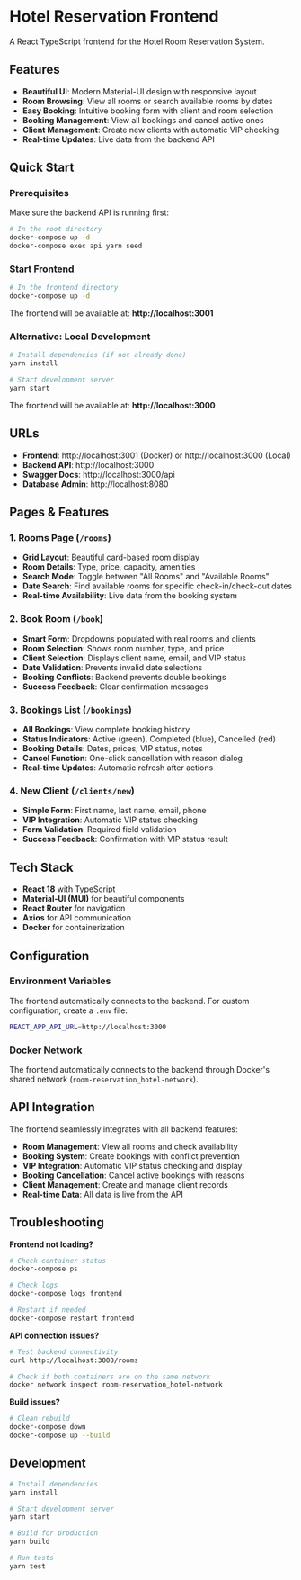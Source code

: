 # Hotel Reservation Frontend

A React TypeScript frontend for the Hotel Room Reservation System.

## Features

- **Beautiful UI**: Modern Material-UI design with responsive layout
- **Room Browsing**: View all rooms or search available rooms by dates
- **Easy Booking**: Intuitive booking form with client and room selection
- **Booking Management**: View all bookings and cancel active ones
- **Client Management**: Create new clients with automatic VIP checking
- **Real-time Updates**: Live data from the backend API

## Quick Start

### Prerequisites
Make sure the backend API is running first:
```bash
# In the root directory
docker-compose up -d
docker-compose exec api yarn seed
```

### Start Frontend
```bash
# In the frontend directory
docker-compose up -d
```

The frontend will be available at: **http://localhost:3001**

### Alternative: Local Development
```bash
# Install dependencies (if not already done)
yarn install

# Start development server
yarn start
```

The frontend will be available at: **http://localhost:3000**

## URLs

- **Frontend**: http://localhost:3001 (Docker) or http://localhost:3000 (Local)
- **Backend API**: http://localhost:3000
- **Swagger Docs**: http://localhost:3000/api
- **Database Admin**: http://localhost:8080

## Pages & Features

### 1. Rooms Page (`/rooms`)
- **Grid Layout**: Beautiful card-based room display
- **Room Details**: Type, price, capacity, amenities
- **Search Mode**: Toggle between "All Rooms" and "Available Rooms"
- **Date Search**: Find available rooms for specific check-in/check-out dates
- **Real-time Availability**: Live data from the booking system

### 2. Book Room (`/book`)
- **Smart Form**: Dropdowns populated with real rooms and clients
- **Room Selection**: Shows room number, type, and price
- **Client Selection**: Displays client name, email, and VIP status
- **Date Validation**: Prevents invalid date selections
- **Booking Conflicts**: Backend prevents double bookings
- **Success Feedback**: Clear confirmation messages

### 3. Bookings List (`/bookings`)
- **All Bookings**: View complete booking history
- **Status Indicators**: Active (green), Completed (blue), Cancelled (red)
- **Booking Details**: Dates, prices, VIP status, notes
- **Cancel Function**: One-click cancellation with reason dialog
- **Real-time Updates**: Automatic refresh after actions

### 4. New Client (`/clients/new`)
- **Simple Form**: First name, last name, email, phone
- **VIP Integration**: Automatic VIP status checking
- **Form Validation**: Required field validation
- **Success Feedback**: Confirmation with VIP status result

## Tech Stack

- **React 18** with TypeScript
- **Material-UI (MUI)** for beautiful components
- **React Router** for navigation
- **Axios** for API communication
- **Docker** for containerization

## Configuration

### Environment Variables
The frontend automatically connects to the backend. For custom configuration, create a `.env` file:
```bash
REACT_APP_API_URL=http://localhost:3000
```

### Docker Network
The frontend automatically connects to the backend through Docker's shared network (`room-reservation_hotel-network`).

## API Integration

The frontend seamlessly integrates with all backend features:

- **Room Management**: View all rooms and check availability
- **Booking System**: Create bookings with conflict prevention
- **VIP Integration**: Automatic VIP status checking and display
- **Booking Cancellation**: Cancel active bookings with reasons
- **Client Management**: Create and manage client records
- **Real-time Data**: All data is live from the API

## Troubleshooting

**Frontend not loading?**
```bash
# Check container status
docker-compose ps

# Check logs
docker-compose logs frontend

# Restart if needed
docker-compose restart frontend
```

**API connection issues?**
```bash
# Test backend connectivity
curl http://localhost:3000/rooms

# Check if both containers are on the same network
docker network inspect room-reservation_hotel-network
```

**Build issues?**
```bash
# Clean rebuild
docker-compose down
docker-compose up --build
```

## Development

```bash
# Install dependencies
yarn install

# Start development server
yarn start

# Build for production
yarn build

# Run tests
yarn test
```